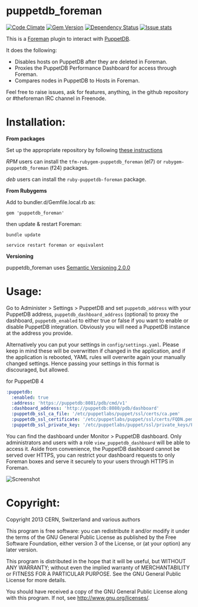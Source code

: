 # puppetdb\_foreman

[![Code Climate](https://codeclimate.com/github/theforeman/puppetdb_foreman/badges/gpa.svg)](https://codeclimate.com/github/theforeman/puppetdb_foreman)
[![Gem Version](https://badge.fury.io/rb/puppetdb_foreman.svg)](http://badge.fury.io/rb/puppetdb_foreman)
[![Dependency Status](https://gemnasium.com/theforeman/puppetdb_foreman.svg)](https://gemnasium.com/theforeman/puppetdb_foreman)
[![Issue stats](http://issuestats.com/github/theforeman/puppetdb_foreman/badge/pr?style=flat)](http://issuestats.com/github/theforeman/puppetdb_foreman)

This is a [Foreman](http://theforeman.org) plugin to interact with [PuppetDB](https://docs.puppetlabs.com/puppetdb/index.html).

It does the following:

  * Disables hosts on PuppetDB after they are deleted in Foreman.
  * Proxies the PuppetDB Performance Dashboard for access through Foreman.
  * Compares nodes in PuppetDB to Hosts in Foreman.

Feel free to raise issues, ask for features, anything, in the github repository or #theforeman IRC channel in Freenode.

# Installation:

**From packages**

Set up the appropriate repository by following [these instructions](https://theforeman.org/plugins/)

*RPM* users can install the `tfm-rubygem-puppetdb_foreman` (el7) or `rubygem-puppetdb_foreman` (f24) packages.

*deb* users can install the `ruby-puppetdb-foreman` package.

**From Rubygems**

Add to bundler.d/Gemfile.local.rb as:

    gem 'puppetdb_foreman'

then update & restart Foreman:

    bundle update

    service restart foreman or equivalent


**Versioning**

puppetdb_foreman uses [Semantic Versioning 2.0.0](http://semver.org/spec/v2.0.0.html)

# Usage:

Go to Administer > Settings > PuppetDB and set `puppetdb_address` with your PuppetDB address, `puppetdb_dashboard_address` (optional) to proxy the dashboard, `puppetdb_enabled` to either true or false if you want to enable or disable PuppetDB integration. Obviously you will need a PuppetDB instance at the address you provide.

Alternatively you can put your settings in `config/settings.yaml`. Please keep in mind these will be overwritten if changed in the application, and if the application is rebooted, YAML rules will overwrite again your manually changed settings. Hence passing your settings in this format is discouraged, but allowed.

for PuppetDB 4
```yaml
:puppetdb:
  :enabled: true
  :address: 'https://puppetdb:8081/pdb/cmd/v1'
  :dashboard_address: 'http://puppetdb:8080/pdb/dashboard'
  :puppetdb_ssl_ca_file: '/etc/puppetlabs/puppet/ssl/certs/ca.pem'
  :puppetdb_ssl_certificate: '/etc/puppetlabs/puppet/ssl/certs/FQDN.pem'
  :puppetdb_ssl_private_key: '/etc/puppetlabs/puppet/ssl/private_keys/FQDN.pem'
```

You can find the dashboard under Monitor > PuppetDB dashboard. Only administrators and users with a role `view_puppetdb_dashboard` will be able to access it. Aside from convenience, the PuppetDB dashboard cannot be served over HTTPS, you can restrict your dashboard requests to only Foreman boxes and serve it securely to your users through HTTPS in Foreman.

![Screenshot](http://i.imgur.com/5d80CtZ.png)


# Copyright:
Copyright 2013 CERN, Switzerland and various authors

This program is free software: you can redistribute it and/or modify
it under the terms of the GNU General Public License as published by
the Free Software Foundation, either version 3 of the License, or
(at your option) any later version.

This program is distributed in the hope that it will be useful,
but WITHOUT ANY WARRANTY; without even the implied warranty of
MERCHANTABILITY or FITNESS FOR A PARTICULAR PURPOSE.  See the
GNU General Public License for more details.

You should have received a copy of the GNU General Public License
along with this program.  If not, see <http://www.gnu.org/licenses/>.
